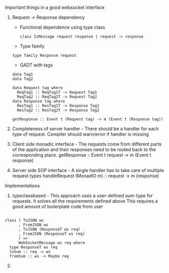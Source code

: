 Important things in a good websocket interface
1. Request -> Response dependency
   - Functional dependence using type class

     ```
     class IsMessage request response | request -> response
     ```

   - Type family

   ```
   type family Response request

   ```

   - GADT with tags

   ```
   data Tag1
   data Tag2

   data Request tag where
     ReqTag1 :: ReqTag1T -> Request Tag1
     ReqTag2 :: ReqTag2T -> Request Tag2
   data Response tag where
     ResTag1 :: ResTag1T -> Response Tag1
     ResTag2 :: ResTag2T -> Response Tag2

   getResponse :: Event t (Request tag) -> m (Event t (Response tag))
   ```

2. Completeness of server handler - There should be a handler for each type of request. Compiler should warn/error if handler is missing
3. Client side monadic interface - The requests come from different parts of the application and their responses need to be routed back to the corresponding place.
getResponse :: Event t request -> m (Event t response)
4. Server side SOP interface - A single handler has to take care of multiple request types
    handleRequest (MonadIO m) :: request -> m (response)

Implementations

1. typeclassbased -
   This approach uses a user-defined sum-type for requests.
   It solves all the requirements defined above
   This requires a good amount of boilerplate code from user

```

class ( ToJSON ws
      , FromJSON ws
      , ToJSON (ResponseT ws req)
      , FromJSON (ResponseT ws req)
      ) =>
      WebSocketMessage ws req where
  type ResponseT ws req
  toSum :: req -> ws
  fromSum :: ws -> Maybe req

```

2.
